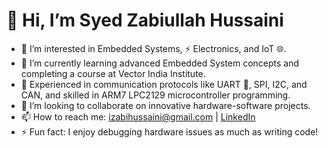 # 👋 Hi, I’m Syed Zabiullah Hussaini  

- 👀 I’m interested in Embedded Systems, ⚡ Electronics, and IoT 🌐.  
- 🌱 I’m currently learning advanced Embedded System concepts and completing a course at Vector India Institute.  
- 💼 Experienced in communication protocols like UART 🔗, SPI, I2C, and CAN, and skilled in ARM7 LPC2129 microcontroller programming.  
- 💞️ I’m looking to collaborate on innovative hardware-software projects.  
- 📫 How to reach me: [izabihussaini@gmail.com](mailto:izabihussaini@gmail.com) | [LinkedIn](https://www.linkedin.com/in/syed-zabiullah-hussaini-493793221)  
- ⚡ Fun fact: I enjoy debugging hardware issues as much as writing code!  

<!---
zabihussaini/zabihussaini is a ✨ special ✨ repository because its `README.md` (this file) appears on your GitHub profile.
You can click the Preview link to take a look at your changes.
--->
